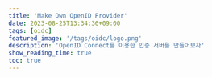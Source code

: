 ```yaml
---
title: 'Make Own OpenID Provider'
date: 2023-08-25T13:34:36+09:00
tags: [oidc]
featured_image: '/tags/oidc/logo.png'
description: 'OpenID Connect를 이용한 인증 서버를 만들어보자'
show_reading_time: true
toc: true
---
```


